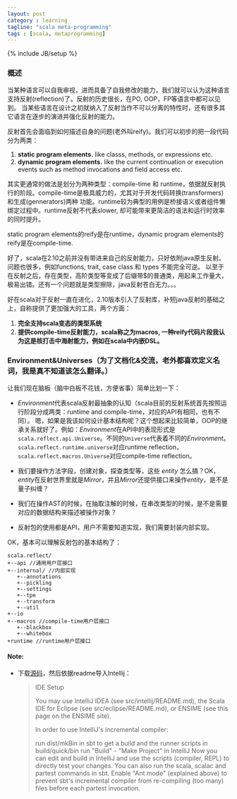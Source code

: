 ```yaml
---
layout: post
category : learning
tagline: "scala meta-programming"
tags : [scala, metaprogramming]
---
```

{% include JB/setup %}

### 概述 

当某种语言可以自我审视，进而具备了自我修改的能力，我们就可以认为这种语言支持反射(reflection)了。反射的历史很长，在PO, OOP，FP等语言中都可以见到。
当某些语言在设计之初就纳入了反射当作不可以分离的特性时，还有很多其它语言在逐步的演进并强化反射的能力。

反射首先会面临到如何描述自身的问题(老外叫reify)。我们可以初步的把一段代码分为两类：

1. **static program elements.** like classs, methods, or expressions etc.
2. **dynamic program elements.** like the current continuation or execution events such as method invocations and field access etc.

其实更通常的做法是划分为两种类型：compile-time 和 runtime，依据就反射执行的阶段。compile-time是极具威力的，尤其对于开发代码转换(transformers)和生成(gennerators)两种
功能。runtime较为典型的用例是桥接语义或者组件懒绑定过程中。runtime反射不代表slower, 却可能带来更简洁的语法和运行时效率的同时提升。

static program elements的reify是在runtime，dynamic program elements的reify是在compile-time.

好了，scala在2.10之前并没有带进来自己的反射能力，只好依附java原生反射。问题也很多，例如functions, trait, case class 和 types 不能完全可逆。
以至于在反射之后，存在类型，高阶类型等变成了后缀带$的普通类，用起来工作量大，极易出错。还有一个问题就是类型擦除，java反射苍白无力。。。

好在scala对于反射一直在进化，2.10版本引入了反射库，补短java反射的基础之上，自称提供了更加强大的工具，两个方面：

1. **完全支持scala变态的类型系统**
2. **提供compile-time反射能力，scala称之为macros, 一种reify代码片段我认为这是核打击中海射能力，例如在scala中内嵌DSL。**

### Environment&Universes（为了文档化&交流，老外都喜欢定义名词，我是真不知道该怎么翻译。）

让我们现在脑板（脑中白板不花钱，方便省事）简单比划一下：

* *Environment*代表scala反射最抽象的认知（scala目前的反射系统首先按照运行阶段分成两类：runtime and compile-time，对应的API有相同，也有不同）。
嗯，如果是我该如何设计基本结构呢？这个想起来比较简单，OOP的继承关系就好了。例如：*Environment*在API中的表现形式是`scala.reflect.api.Universe`。不同的`Universe`代表着不同的*Environment*。
`scala.reflect.runtime.universe`对应runtime reflection，`scala.reflect.macros.Universe`对应compile-time reflection。

* 我们要操作方法字段，创建对象，探查类型等，这些 *entity* 怎么搞？OK，*entity*在反射世界里就是*Mirror*，并且*Mirror*还提供接口来操作*entity*，是不是量子纠缠？

* 我们在操作AST的时候，在抽取注解的时候，在串改类型的时候，是不是需要对应的数据结构来描述被操作对象？

* 反射包的使用都是API，用户不需要知道实现，我们需要封装内部实现。

OK，基本可以理解反射包的基本结构了：
    
    scala.reflect/
    +--api //通用用户层接口
    +--internal/ //内部实现
       +--annotations
       +--pickling
       +--settings
       +--tpe
       +--transform
       +--util
    +--io
    +--macros //compile-time用户层接口
       +--blackbox
       +--whitebox
    +runtime //runtime用户层接口
    
#### Note:

* 下载[源码](https://github.com/scala/scala/tree/2.12.x/src/reflect/scala/reflect)，然后依据readme导入Intellij：
  
  >IDE Setup
  > 
  > You may use IntelliJ IDEA (see src/intellij/README.md), the Scala IDE for Eclipse (see src/eclipse/README.md), or ENSIME (see this page on the ENSIME site).
  > 
  > In order to use IntelliJ's incremental compiler:
  > 
  > run dist/mkBin in sbt to get a build and the runner scripts in build/quick/bin
  > run "Build" - "Make Project" in IntelliJ
  > Now you can edit and build in IntelliJ and use the scripts (compiler, REPL) to directly test your changes. 
  >You can also run the scala, scalac and partest commands in sbt. Enable "Ant mode" (explained above) to 
  >prevent sbt's incremental compiler from re-compiling (too many) files before each partest invocation.